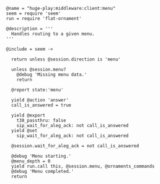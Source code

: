     @name = "huge-play:middleware:client:menu"
    seem = require 'seem'
    run = require 'flat-ornament'

    @description = '''
      Handles routing to a given menu.
    '''

    @include = seem ->

      return unless @session.direction is 'menu'

      unless @session.menu?
        @debug 'Missing menu data.'
        return

      @report state:'menu'

      yield @action 'answer'
      call_is_answered = true

      yield @export
        t38_passthru: false
        sip_wait_for_aleg_ack: not call_is_answered
      yield @set
        sip_wait_for_aleg_ack: not call_is_answered

      @session.wait_for_aleg_ack = not call_is_answered

      @debug 'Menu starting.'
      @menu_depth = 0
      yield run.call this, @session.menu, @ornaments_commands
      @debug 'Menu completed.'
      return
